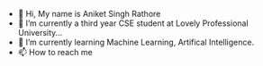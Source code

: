 - 👋 Hi, My name is Aniket Singh Rathore
- 🌱 I’m currently a third year CSE student at Lovely Professional University...
- 💞️ I’m currently learning Machine Learning, Artifical Intelligence. 
- 📫 How to reach me 

<!---
Aniket0420/Aniket0420 is a ✨ special ✨ repository because its `README.md` (this file) appears on your GitHub profile.
You can click the Preview link to take a look at your changes.
--->
